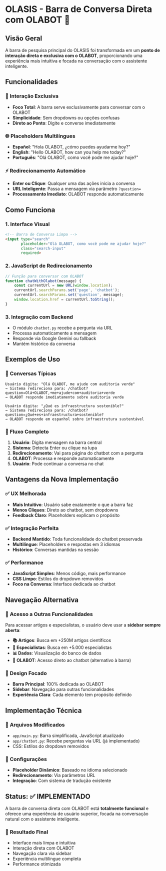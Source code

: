 # OLASIS - Barra de Conversa Direta com OLABOT 🤖

## Visão Geral

A barra de pesquisa principal do OLASIS foi transformada em um **ponto de interação direta e exclusiva com o OLABOT**, proporcionando uma experiência mais intuitiva e focada na conversação com o assistente inteligente.

## Funcionalidades

### 🎯 **Interação Exclusiva**
- **Foco Total**: A barra serve exclusivamente para conversar com o OLABOT
- **Simplicidade**: Sem dropdowns ou opções confusas
- **Direto ao Ponto**: Digite e converse imediatamente

### 🌐 **Placeholders Multilíngues**
- **Español**: "Hola OLABOT, ¿cómo puedes ayudarme hoy?"
- **English**: "Hello OLABOT, how can you help me today?"
- **Português**: "Olá OLABOT, como você pode me ajudar hoje?"

### ⚡ **Redirecionamento Automático**
- **Enter ou Clique**: Qualquer uma das ações inicia a conversa
- **URL Inteligente**: Passa a mensagem via parâmetro `?question=`
- **Processamento Imediato**: OLABOT responde automaticamente

## Como Funciona

### 1. **Interface Visual**
```html
<!-- Barra de Conversa Limpa -->
<input type="search" 
       placeholder="Olá OLABOT, como você pode me ajudar hoje?" 
       class="search-input" 
       required>
```

### 2. **JavaScript de Redirecionamento**
```javascript
// Função para conversar com OLABOT
function chatWithOlabot(message) {
    const currentUrl = new URL(window.location);
    currentUrl.searchParams.set('page', 'chatbot');
    currentUrl.searchParams.set('question', message);
    window.location.href = currentUrl.toString();
}
```

### 3. **Integração com Backend**
- O módulo `chatbot.py` recebe a pergunta via URL
- Processa automaticamente a mensagem
- Responde via Google Gemini ou fallback
- Mantém histórico da conversa

## Exemplos de Uso

### 💬 **Conversas Típicas**
```
Usuário digita: "Olá OLABOT, me ajude com auditoria verde"
→ Sistema redireciona para: /chatbot?question=Olá+OLABOT,+me+ajude+com+auditoria+verde
→ OLABOT responde imediatamente sobre auditoria verde
```

```
Usuário digita: "¿Qué es infraestructura sostenible?"
→ Sistema redireciona para: /chatbot?question=¿Qué+es+infraestructura+sostenible?
→ OLABOT responde em espanhol sobre infraestrutura sustentável
```

### 🔄 **Fluxo Completo**
1. **Usuário**: Digita mensagem na barra central
2. **Sistema**: Detecta Enter ou clique na lupa
3. **Redirecionamento**: Vai para página do chatbot com a pergunta
4. **OLABOT**: Processa e responde automaticamente
5. **Usuário**: Pode continuar a conversa no chat

## Vantagens da Nova Implementação

### ✅ **UX Melhorada**
- **Mais Intuitivo**: Usuário sabe exatamente o que a barra faz
- **Menos Cliques**: Direto ao chatbot, sem dropdowns
- **Feedback Claro**: Placeholders explicam o propósito

### ✅ **Integração Perfeita**
- **Backend Mantido**: Toda funcionalidade do chatbot preservada
- **Multilíngue**: Placeholders e respostas em 3 idiomas
- **Histórico**: Conversas mantidas na sessão

### ✅ **Performance**
- **JavaScript Simples**: Menos código, mais performance
- **CSS Limpo**: Estilos do dropdown removidos
- **Foco na Conversa**: Interface dedicada ao chatbot

## Navegação Alternativa

### 🔧 **Acesso a Outras Funcionalidades**
Para acessar artigos e especialistas, o usuário deve usar a **sidebar sempre aberta**:

- **📚 Artigos**: Busca em +250M artigos científicos
- **👥 Especialistas**: Busca em +5.000 especialistas
- **📊 Dados**: Visualização do banco de dados
- **🤖 OLABOT**: Acesso direto ao chatbot (alternativo à barra)

### 🎯 **Design Focado**
- **Barra Principal**: 100% dedicada ao OLABOT
- **Sidebar**: Navegação para outras funcionalidades
- **Experiência Clara**: Cada elemento tem propósito definido

## Implementação Técnica

### 📁 **Arquivos Modificados**
- `app/main.py`: Barra simplificada, JavaScript atualizado
- `app/chatbot.py`: Recebe perguntas via URL (já implementado)
- CSS: Estilos do dropdown removidos

### 🔧 **Configurações**
- **Placeholder Dinâmico**: Baseado no idioma selecionado
- **Redirecionamento**: Via parâmetros URL
- **Integração**: Com sistema de tradução existente

## Status: ✅ IMPLEMENTADO

A barra de conversa direta com OLABOT está **totalmente funcional** e oferece uma experiência de usuário superior, focada na conversação natural com o assistente inteligente.

### 🚀 **Resultado Final**
- Interface mais limpa e intuitiva
- Interação direta com OLABOT
- Navegação clara via sidebar
- Experiência multilíngue completa
- Performance otimizada
